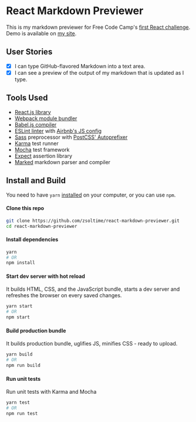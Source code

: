 # React Markdown Previewer

This is my markdown previewer for Free Code Camp's [first React challenge](https://www.freecodecamp.com/challenges/build-a-markdown-previewer). Demo is available on [my site](https://zsolti.co/fcc/markdown/).

## User Stories

- [x] I can type GitHub-flavored Markdown into a text area.
- [x] I can see a preview of the output of my markdown that is updated as I type.

## Tools Used

- [React.js library](https://facebook.github.io/react/)
- [Webpack module bundler](https://webpack.js.org/)
- [Babel.js compiler](https://babeljs.io/)
- [ESLint linter](http://eslint.org/) with [Airbnb's JS config](https://github.com/airbnb/javascript)
- [Sass](http://sass-lang.com/) preprocessor with [PostCSS' Autoprefixer](https://github.com/postcss/autoprefixer)
- [Karma](https://karma-runner.github.io) test runner
- [Mocha](https://mochajs.org/) test framework
- [Expect](https://github.com/mjackson/expect) assertion library
- [Marked](https://github.com/chjj/marked) markdown parser and compiler

## Install and Build

You need to have `yarn` [installed](https://yarnpkg.com/lang/en/docs/install/) on your computer, or you can use `npm`.

#### Clone this repo

``` bash
git clone https://github.com/zsoltime/react-markdown-previewer.git
cd react-markdown-previewer
```

#### Install dependencies

``` bash
yarn
# OR
npm install
```

#### Start dev server with hot reload

It builds HTML, CSS, and the JavaScript bundle, starts a dev server and refreshes the browser on every saved changes.

``` bash
yarn start
# OR
npm start
```

#### Build production bundle

It builds production bundle, uglifies JS, minifies CSS - ready to upload.

``` bash
yarn build
# OR
npm run build
```

#### Run unit tests

Run unit tests with Karma and Mocha

``` bash
yarn test
# OR
npm run test
```
